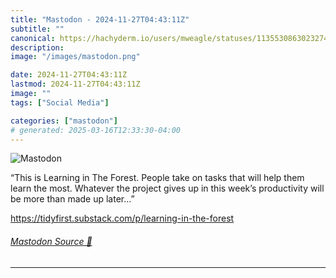 ```yaml
---
title: "Mastodon - 2024-11-27T04:43:11Z"
subtitle: ""
canonical: https://hachyderm.io/users/mweagle/statuses/113553086302327405
description:
image: "/images/mastodon.png"

date: 2024-11-27T04:43:11Z
lastmod: 2024-11-27T04:43:11Z
image: ""
tags: ["Social Media"]

categories: ["mastodon"]
# generated: 2025-03-16T12:33:30-04:00
---
```

![Mastodon](/images/mastodon.png)

<p>“This is Learning in The Forest. People take on tasks that will help them learn the most. Whatever the project gives up in this week’s productivity will be more than made up later…”</p><p><a href="https://tidyfirst.substack.com/p/learning-in-the-forest" target="_blank" rel="nofollow noopener noreferrer" translate="no"><span class="invisible">https://</span><span class="ellipsis">tidyfirst.substack.com/p/learn</span><span class="invisible">ing-in-the-forest</span></a></p>


###### [Mastodon Source 🐘](https://hachyderm.io/@mweagle/113553086302327405)

___
